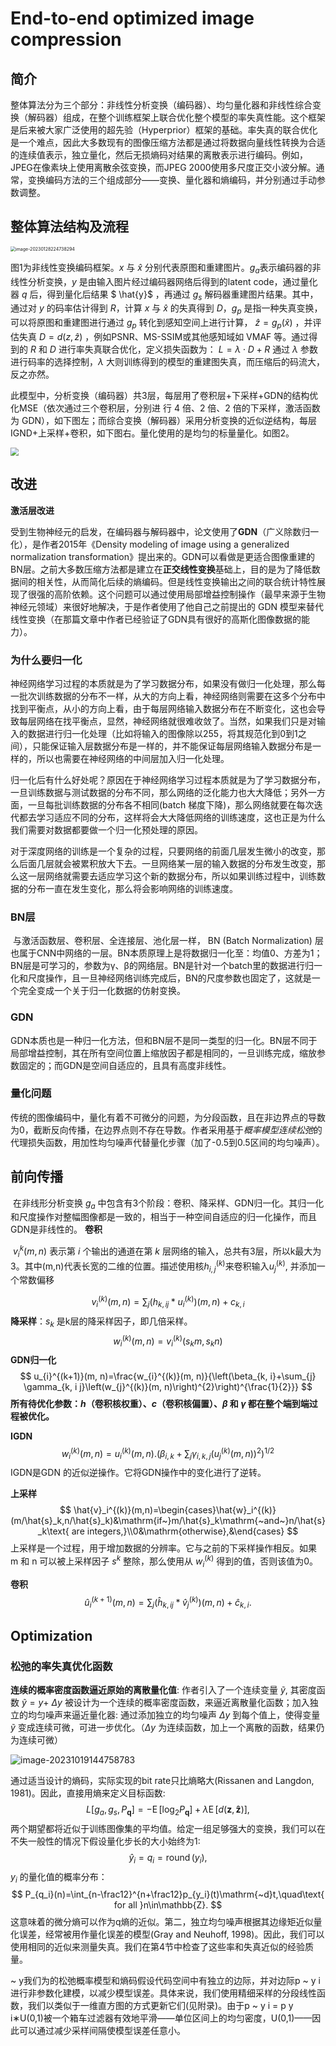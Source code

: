 # End-to-end optimized image compression

## 简介

​	整体算法分为三个部分：非线性分析变换（编码器）、均匀量化器和非线性综合变换（解码器）组成，在整个训练框架上联合优化整个模型的率失真性能。这个框架是后来被大家广泛使用的超先验（Hyperprior）框架的基础。率失真的联合优化是一个难点，因此大多数现有的图像压缩方法都是通过将数据向量线性转换为合适的连续值表示，独立量化，然后无损熵码对结果的离散表示进行编码。例如，JPEG在像素块上使用离散余弦变换，而JPEG 2000使用多尺度正交小波分解。通常，变换编码方法的三个组成部分——变换、量化器和熵编码，并分别通过手动参数调整。

## 整体算法结构及流程

<img src="https://cdn.jsdelivr.net/gh/J-M-LIU/pic-bed@master//img/image-20230128224738294.png" alt="image-20230128224738294" style="zoom:50%;" />

图1为非线性变换编码框架。$x$ 与 $\hat{x}$ 分别代表原图和重建图片。$g_a$表示编码器的非线性分析变换，$y$ 是由输入图片经过编码器网络后得到的latent code，通过量化器 $q$ 后，得到量化后结果 $ \hat{y}$ ，再通过 $g_s$ 解码器重建图片结果。其中，通过对 $y$ 的码率估计得到 $R$，计算 $x$ 与 $\hat{x}$ 的失真得到 $D$，$g_p$ 是指一种失真变换，可以将原图和重建图进行通过 $g_p$ 转化到感知空间上进行计算， $\hat{z} = g_p(\hat{x})$ ，并评估失真 $D=d(z,\hat{z})$ ，例如PSNR、MS-SSIM或其他感知域如 VMAF 等。通过得到的 $R$ 和 $D$ 进行率失真联合优化，定义损失函数为： $L=λ⋅D+R$ 通过 $\lambda$ 参数进行码率的选择控制，$\lambda$ 大则训练得到的模型的重建图失真，而压缩后的码流大，反之亦然。

​	此模型中，分析变换（编码器）共3层，每层用了卷积层+下采样+GDN的结构优化MSE（依次通过三个卷积层，分别进 行 4 倍、2 倍、2 倍的下采样，激活函数为 GDN），如下图左；而综合变换（解码器）采用分析变换的近似逆结构，每层IGND+上采样+卷积，如下图右。量化使用的是均匀的标量量化。如图2。

<img src="https://img-blog.csdnimg.cn/8daf038c5aac4dd89d39a157709e9f3b.png" style="zoom:80%;" />



## 改进

**激活层改进**

​	受到生物神经元的启发，在编码器与解码器中，论文使用了**GDN**（广义除数归一化），是作者2015年《Density modeling of image using a generalized normalization transformation》提出来的。GDN可以看做是更适合图像重建的BN层。之前大多数压缩方法都是建立在**正交线性变换**基础上，目的是为了降低数据间的相关性，从而简化后续的熵编码。但是线性变换输出之间的联合统计特性展现了很强的高阶依赖。这个问题可以通过使用局部增益控制操作（最早来源于生物神经元领域）来很好地解决，于是作者使用了他自己之前提出的 GDN 模型来替代线性变换（在那篇文章中作者已经验证了GDN具有很好的高斯化图像数据的能力）。

### 为什么要归一化

​	神经网络学习过程的本质就是为了学习数据分布，如果没有做归一化处理，那么每一批次训练数据的分布不一样，从大的方向上看，神经网络则需要在这多个分布中找到平衡点，从小的方向上看，由于每层网络输入数据分布在不断变化，这也会导致每层网络在找平衡点，显然，神经网络就很难收敛了。当然，如果我们只是对输入的数据进行归一化处理（比如将输入的图像除以255，将其规范化到0到1之间），只能保证输入层数据分布是一样的，并不能保证每层网络输入数据分布是一样的，所以也需要在神经网络的中间层加入归一化处理。

​	归一化后有什么好处呢？原因在于神经网络学习过程本质就是为了学习数据分布，一旦训练数据与测试数据的分布不同，那么网络的泛化能力也大大降低；另外一方面，一旦每批训练数据的分布各不相同(batch 梯度下降)，那么网络就要在每次迭代都去学习适应不同的分布，这样将会大大降低网络的训练速度，这也正是为什么我们需要对数据都要做一个归一化预处理的原因。

​	对于深度网络的训练是一个复杂的过程，只要网络的前面几层发生微小的改变，那么后面几层就会被累积放大下去。一旦网络某一层的输入数据的分布发生改变，那么这一层网络就需要去适应学习这个新的数据分布，所以如果训练过程中，训练数据的分布一直在发生变化，那么将会影响网络的训练速度。

### BN层

​	与激活函数层、卷积层、全连接层、池化层一样， BN (Batch Normalization) 层也属于CNN中网络的一层。BN本质原理上是将数据归一化至：均值0、方差为1；BN层是可学习的，参数为γ、β的网络层。BN是针对一个batch里的数据进行归一化和尺度操作，且一旦神经网络训练完成后，BN的尺度参数也固定了，这就是一个完全变成一个关于归一化数据的仿射变换。

### GDN

​	GDN本质也是一种归一化方法，但和BN层不是同一类型的归一化。BN层不同于局部增益控制，其在所有空间位置上缩放因子都是相同的，一旦训练完成，缩放参数固定的；而GDN是空间自适应的，且具有高度非线性。

### 量化问题

​	传统的图像编码中，量化有着不可微分的问题，为分段函数，且在非边界点的导数为0，截断反向传播，在边界点则不存在导数。作者采用基于*概率模型连续松弛*的代理损失函数，用加性均匀噪声代替量化步骤（加了-0.5到0.5区间的均匀噪声）。

## 前向传播

​	在非线形分析变换 $g_a$ 中包含有3个阶段：卷积、降采样、GDN归一化。其归一化和尺度操作对整幅图像都是一致的，相当于一种空间自适应的归一化操作，而且GDN是非线性的。
**卷积**

​	$v_i^k(m,n)$ 表示第 $i$ 个输出的通道在第 $k$ 层网络的输入，总共有3层，所以k最大为3。其中(m,n)代表长宽的二维的位置。描述使用核$h_{i,j}^{(k)}$来卷积输入$u_j^{(k)}$, 并添加一个常数偏移


$$
v_i^{(k)}(m,n) =\sum_j (h_{k,ij}*u_i^{(k)})(m,n)+c_{k,i}
$$
**降采样**：$s_k$ 是k层的降采样因子，即几倍采样。
$$
w_i^{(k)}(m,n) = v_i^{(k)}(s_km,s_kn)
$$
**GDN归一化**
$$
u_{i}^{(k+1)}(m, n)=\frac{w_{i}^{(k)}(m, n)}{\left(\beta_{k, i}+\sum_{j} \gamma_{k, i j}\left(w_{j}^{(k)}(m, n)\right)^{2}\right)^{\frac{1}{2}}}
$$
**所有待优化参数：$h$（卷积核权重）、$c$（卷积核偏置）、$\beta$ 和 $\gamma$ 都在整个端到端过程被优化。**


**IGDN**
$$
w_i^{(k)}(m,n)=u_i^{(k)}(m,n).(\beta_{i,k}+\sum_j\gamma_{i,k,j}(u_j^{(k)}(m,n))^2)^{1/2}
$$
 IGDN是GDN 的近似逆操作。它将GDN操作中的变化进行了逆转。

**上采样**
$$
\hat{v}_i^{(k)}(m,n)=\begin{cases}\hat{w}_i^{(k)}(m/\hat{s}_k,n/\hat{s}_k)&\mathrm{if~}m/\hat{s}_k\mathrm{~and~}n/\hat{s}_k\text{ are integers,}\\0&\mathrm{otherwise},&\end{cases}
$$
上采样是一个过程，用于增加数据的分辨率。它与之前的下采样操作相反。如果 m 和 n 可以被上采样因子 $s^k$ 整除，那么使用从 $w^{(k)}_i$ 得到的值，否则该值为0。

**卷积**
$$
\hat{u}_i^{(k+1)}(m,n)=\sum_j(\hat{h}_{k,ij}*\hat{v}_j^{(k)})(m,n)+\hat{c}_{k,i}.
$$


## Optimization



### 松弛的率失真优化函数

**连续的概率密度函数逼近原始的离散量化值**: 作者引入了一个连续变量 $\tilde{y}$, 其密度函数 $\tilde{y}=y+$ $\Delta y$ 被设计为一个连续的概率密度函数，来逼近离散量化函数；加入独立的均匀噪声来逼近量化器: 通过添加独立的均匀噪声 $\Delta y$ 到每个值上，使得变量 $\tilde{y}$ 变成连续可微，可进一步优化。（$\Delta y$ 为连续函数，加上一个离散的函数，结果仍为连续可微）

![image-20231019144758783](https://cdn.jsdelivr.net/gh/J-M-LIU/pic-bed@master//img/image-20231019144758783.png)

通过适当设计的熵码，实际实现的bit rate只比熵略大(Rissanen and Langdon, 1981)。因此，直接用熵来定义目标函数:
$$
L[g_a,g_s,P_\boldsymbol{q}]=-\operatorname{E}[\log_2P_\boldsymbol{q}]+\lambda\operatorname{E}[d(\boldsymbol{z},\boldsymbol{\hat{z}})],
$$
两个期望都将近似于训练图像集的平均值。给定一组足够强大的变换，我们可以在不失一般性的情况下假设量化步长的大小始终为1:
$$
\hat{y}_i=q_i=\operatorname{round}(y_i),
$$
$y_i$ 的量化值的概率分布：
$$
P_{q_i}(n)=\int_{n-\frac12}^{n+\frac12}p_{y_i}(t)\mathrm{~d}t,\quad\text{ for all }n\in\mathbb{Z}.
$$
这意味着的微分熵可以作为q熵的近似。第二，独立均匀噪声根据其边缘矩近似量化误差，经常被用作量化误差的模型(Gray and Neuhoff, 1998)。因此，我们可以使用相同的近似来测量失真。我们在第4节中检查了这些率和失真近似的经验质量。

~ y我们为的松弛概率模型和熵码假设代码空间中有独立的边际，并对边际p ~ y i进行非参数化建模，以减少模型误差。具体来说，我们使用精细采样的分段线性函数，我们以类似于一维直方图的方式更新它们(见附录)。由于p ~ y i = p y i∗U(0,1)被一个箱车过滤器有效地平滑——单位区间上的均匀密度，U(0,1)——因此可以通过减少采样间隔使模型误差任意小。
